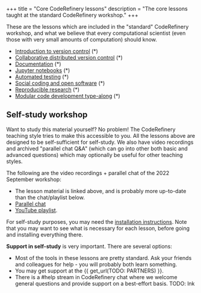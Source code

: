 +++
title = "Core CodeRefinery lessons"
description = "The core lessons taught at the standard CodeRefinery workshop."
+++

These are the lessons which are included in the "standard"
CodeRefinery workshop, and what we believe that every computational
scientist (even those with very small amounts of computation) should
know.

- [Introduction to version control](https://coderefinery.github.io/git-intro/) (*)
- [Collaborative distributed version control](https://coderefinery.github.io/git-collaborative/) (*)
- [Documentation](https://coderefinery.github.io/documentation/) (*)
- [Jupyter notebooks](https://coderefinery.github.io/jupyter/) (*)
- [Automated testing](https://coderefinery.github.io/testing/) (*)
- [Social coding and open software](https://coderefinery.github.io/social-coding/) (*)
- [Reproducible research](https://coderefinery.github.io/reproducible-research/) (*)
- [Modular code development type-along](https://coderefinery.github.io/modular-type-along/) (*)

## Self-study workshop

Want to study this material yourself?  No problem!  The CodeRefinery
teaching style tries to make this accessible to you.  All the
lessons above are designed to be self-sufficient for self-study.  We
also have video recordings and archived "parallel chat Q&A" (which can
go into other both basic and advanced questions) which may
optionally be useful for other teaching styles.

The following are the video recordings + parallel chat of the 2022
September workshop:

* The lesson material is linked above, and is probably more up-to-date
  than the chat/playlist below.
* [Parallel chat](https://coderefinery.github.io/2022-09-22-workshop/questions/)
* [YouTube playlist](https://www.youtube.com/channel/UC47aupE7HKGduAjXKt1Gwrg/videos).

For self-study purposes, you may need the [installation
instructions](https://coderefinery.github.io/installation/).  Note
that you may want to see what is necessary for each lesson, before
going and installing everything there.

**Support in self-study** is very important.  There are several
options:
* Most of the tools in these lessons are pretty standard.  Ask your
  friends and colleagues for help - you will probably both learn
  something.
* You may get support at the {{ get_url(TODO: PARTNERS) }}.
* There is a #help stream in CodeRefinery chat where we welcome
  general questions and provide support on a best-effort basis. TODO: lnk
